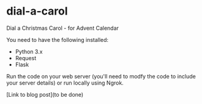# dial-a-carol
Dial a Christmas Carol - for Advent Calendar

You need to have the following installed:

* Python 3.x
* Request
* Flask

Run the code on your web server (you'll need to modfy the code to include your server details) or run locally using Ngrok.

[Link to blog post](to be done)
